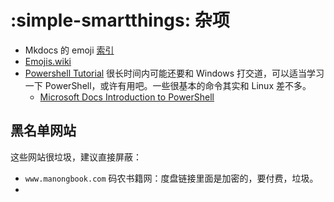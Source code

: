 # :simple-smartthings: 杂项

* Mkdocs 的 emoji [索引](https://squidfunk.github.io/mkdocs-material/reference/icons-emojis/)
* [Emojis.wiki](https://emojis.wiki/)
* [Powershell Tutorial](https://www.guru99.com/powershell-tutorial.html) 很长时间内可能还要和 Windows 打交道，可以适当学习一下 PowerShell，或许有用吧。一些很基本的命令其实和 Linux 差不多。
    * [Microsoft Docs Introduction to PowerShell](https://learn.microsoft.com/en-us/training/modules/introduction-to-powershell/)

## 黑名单网站

这些网站很垃圾，建议直接屏蔽：

* `www.manongbook.com` 码农书籍网：度盘链接里面是加密的，要付费，垃圾。
* 